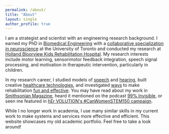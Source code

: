 ```yaml
---
permalink: /about/
title: "About"
layout: single
author_profile: true
---
```

I am a strategist and scientist with an engineering research background. I earned my PhD in [Biomedical Engineering](https://ibbme.utoronto.ca/) with a [collaborative specialization in neuroscience](http://www.neuroscience.utoronto.ca/) at the University of Toronto and conducted my research at [Holland Bloorview Kids Rehabilitation Hospital](https://research.hollandbloorview.ca/). My research interests include motor learning, sensorimotor feedback integration, speech signal processing, and motivation in therapeutic intervention, particularly in children.

In my research career, I studied models of [speech](/projects/auditoryfb) and [hearing](/projects/soundloc), built creative [healthcare technologies](/projects/biomusic), and investigated [ways](/projects/auditoryfb) to make rehabilitation [fun and effective](/projects/musicmaster). You may have read about my work in [Smithsonian Magazine](http://www.smithsonianmag.com/innovation/can-biomusic-offer-kids-autism-new-way-communicate-180968649/), heard it mentioned on the podcast [99% Invisible](https://99percentinvisible.org/episode/sound-and-health-hospitals/), or seen me featured in [hEr VOLUTION's #CanWomenSTEM150 campaign](https://www.hervolution.org/150-days-canadian-women-stem-week-13-wrap/).

While I no longer work in academia, I use many similar skills in my current work to make systems and services more effective and efficient. This website showcases my old academic portfolio. Feel free to take a look around!
